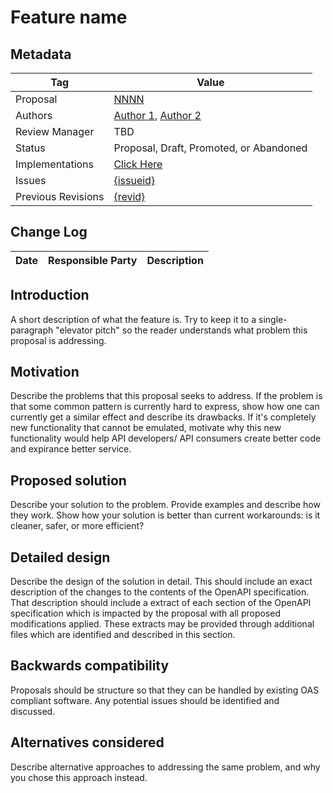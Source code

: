 # Feature name


## Metadata

|Tag |Value |
|---- | ---------------- |
|Proposal |[NNNN](https://github.com/OAI/OpenAPI-Specification/tree/master/proposals/{directory_or_file_name})|
|Authors|[Author 1](https://github.com/{author1}), [Author 2](https://github.com/{author2})|
|Review Manager |TBD |
|Status |Proposal, Draft, Promoted, or Abandoned|
|Implementations |[Click Here](https://github.com/OAI/OpenAPI-Specification/tree/master/proposals/{NNNN}/implementations.md)|
|Issues |[{issueid}](https://github.com/OAI/OpenAPI-Specification/issues/{Issueid})|
|Previous Revisions |[{revid}](https://github.com/OAI/OpenAPI-Specification/pull/{revid}) |

## Change Log

|Date |Responsible Party |Description |
|---- | ---------------- | ---------- |

## Introduction

A short description of what the feature is. Try to keep it to a single-paragraph "elevator pitch" so the reader understands what problem this proposal is addressing.

## Motivation

Describe the problems that this proposal seeks to address. If the problem is that some common pattern is currently hard to express, show how one can currently get a similar effect and describe its drawbacks. If it's completely new functionality that cannot be emulated, motivate why this new functionality would help API developers/ API consumers create better code and expirance better service.

## Proposed solution

Describe your solution to the problem. Provide examples and describe how they work. Show how your solution is better than current workarounds: is it cleaner, safer, or more efficient?

## Detailed design

Describe the design of the solution in detail. This should include an exact description of the changes to the contents of the OpenAPI specification. That description should include a extract of each section of the OpenAPI specification which is impacted by the proposal with all proposed modifications applied. These extracts may be provided through additional files which are identified and described in this section.

## Backwards compatibility

Proposals should be structure so that they can be handled by existing OAS compliant software. Any potential issues should be identified and discussed.

## Alternatives considered

Describe alternative approaches to addressing the same problem, and why you chose this approach instead.


